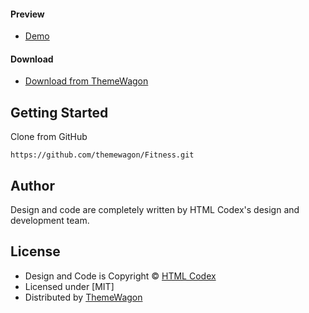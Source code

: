 

#### Preview

 - [Demo](https://themewagon.github.io/Fitness/)

#### Download
 - [Download from ThemeWagon](https://themewagon.com/themes/fitness-template/)
 
 
## Getting Started

Clone from GitHub 
```
https://github.com/themewagon/Fitness.git
```

## Author

Design and code are completely written by HTML Codex's design and development team.  


## License

 - Design and Code is Copyright &copy; [HTML Codex](https://htmlcodex.com/)
 - Licensed under [MIT]
 - Distributed by [ThemeWagon](https://themewagon.com)

